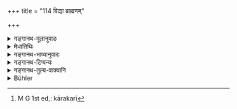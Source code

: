 +++
title = "114 विद्या ब्राह्मणम्"

+++

<details><summary>गङ्गानथ-मूलानुवादः</summary>

Learning having approached the Brāhmaṇa said to him—“I am thy wealth, guard me; impart me not unto a scorner; thus may I become extremely powerful.”—(114)


vidyā ha vai brāhmaṇamājagām 
gopāya māṃ śevadhiṣṭe'hamasmi | 
asūyakāyānṛjave apatāya 
nā mām brūyāt avīryavatī tathā syām ||
</details>

<details><summary>मेधातिथिः</summary>

अयम् अप्य् अर्थवाद एव । **विद्या** मूर्तिमती कंचिद् उपाध्यायम् आगत्य **आह** प्रोक्तवती । **शेवधिर्** निधिस् तव **अस्मि रक्ष माम्** । का पुनस् ते रक्षा । **असूयकाय** कुत्साकराय निन्दकाय **मां** **मादाः** । निन्दकं माध्यापय । **तथा** चैवम् अहं **वीर्यवत्तमा** अतिशयेन तव कार्यकारिणी[^३४४] भवामि । वीर्यं कार्यनिवृत्तौ सामर्थ्यातिशयः । "शेवधिष्टे ऽस्मि" इति कृतषत्वं पठितं तच्छान्दसप्रयोगानुकरणम् ॥ २.११४ ॥


[^३४४]:
     M G 1st ed,: kārakarī
</details>

<details><summary>गङ्गानथ-भाष्यानुवादः</summary>

‘*Learning*’—in an embodied form, having approached a certain teacher, said to him.

‘*I am thy wealth*’—treasure —‘*guard me*.’

The question arising as to what would the ‘guarding of Learning,—it is added—‘*Impart me not unto the*’—one who talks ill of, who despises. That is, never teach a scorner.

‘*Thus may I become extremely powerful*.’—I shall be extremely useful to you. ‘*Vīrya*’, ‘*power*,’ here stands for great efficiency in accomplishing what is useful.

The insertion of the cerebral ‘in the phrase ‘*śevadhiṣṭe* *smi*’ is an imitation of a Vedic form.—(l14)
</details>

<details><summary>गङ्गानथ-टिप्पन्यः</summary>

This verse is an adaptation of a very much older text. *Vīramitrodaya*
(Saṃskāra, p. 515) quotes this latter text as ‘śruti’—

> vidyā ha vai brāhmaṇamājagām  
> gopāya māṃ śevadhiṣṭe'hamasmi \|  
> asūyakāyānṛjave apatāya  
> nā mām brūyāt avīryavatī tathā syām \|\|

Burnell and Hopkins remark as follows:—“This with verse 144, which
appears to have originally followed these verses as a whole, constitutes
a favourite saying of the Brāhmaṇas. These verses in an older form are
quoted in the Nirukta (ii-4), and (more like this present text) they
occur also in the *Viṣṇu* and *Vaśiṣṭha Smṛtis* s they also occur in
*Saṃhitopaniṣad-brāhmaṇa* of the Sāmaveda (pp. 29-30). The older form of
these two verses 114 and 115 (as well as 144) was in the *Tṛṣṭup* metre,
as in the Smṛtis just referred to.”

This verse is quoted in *Madanapārijāta* (p. 103)—where the Amarakoṣa is
quoted as explaining ‘*Śevadhi*’ as ‘*nidhi*,’ ‘treasure and ‘*asūyā*’
is defined as ‘tendency to fault-finding.’

It is quoted also in *Vidhānapārijāta* (p. 523).
</details>

<details><summary>गङ्गानथ-तुल्य-वाक्यानि</summary>

**(Verse 114-115)**

Viṣṇu-Smṛti (29.9-10),  
Vaśiṣṭha-Smṛti (2.14-15).  
These authorities, along with Manu, paraphrase the text which is found
in Nirukta-Naigama Kāṇḍa, 2.4.

*Kūrmapurāṇa* (Vīramitrodaya-Saṃskāra, pp. 514-515).—‘One who teaches
the Vedas, the Dharma, the Purāṇas and the subsidiary sciences to one
who is endowed with character and is self-controlled and is ever
attentive.’
</details>

<details><summary>Bühler</summary>

114	Sacred Learning approached a Brahmana and said to him: 'I am thy treasure, preserve me, deliver me not to a scorner; so (preserved) I shall become supremely strong.'
</details>
